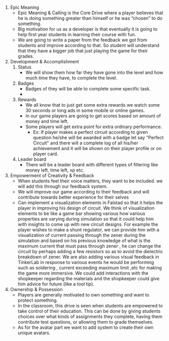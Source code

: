 1. Epic Meaning
	- Epic Meaning & Calling is the Core Drive where a player believes that he is doing something greater than himself or he was “chosen” to do something.
	- Big motivation for us as a developer is that eventually it is going to help first year students in learning their course with fun.
	- We are going to write a paper from the feedback we got from students and improve according to that. So student will understand  that they have a bigger job that just playing the game for their grades.
2. Development & Accomplishment
	1. Status
		- We will show them how far they have gone into the level and how much time they have, to complete the level.
	2. Badges
		- Badges of they will be able to complete some specific task.
		- 
	3. Rewards
		- We all know that to just get some extra rewards we watch some 30 seconds or long ads in some mobile or online games.
		- In our game players are going to get scores based on amount of money and time left.
		- Some players will get extra point for extra ordinary performance.
			- Ex: If player makes a perfect circuit according to given question he/she will be awarded with a badge let say "Perfect Circuit" and there will a complete log of all his/her achievement and it will be shown on their player profile or on player card.
	4. Leader board
		- There will be a leader board with different types of filtering like money left, time left, xp etc.
3. Empowerment of Creativity & Feedback
	- When students feel their voice matters, they want to be included. we will add this through our feedback system.
	- We will improve our game according to their feedback and will contribute towards better experience for their selves 
	- Can implement a visualization elements in Falstad so that it helps the player in improving his design of circuit. We think of visualization elements to be like a game bar showing various how various properties are varying during simulation so that it could help him with insights to come up with new circuit designs. For example the player wishes to make a shunt regulator, we can provide him with a visualization of current passing through the zener during the simulation and based on his previous knowledge of what is the maximum current that must pass through zener , he can change the circuit by perhaps adding a few resistors so as to avoid the dielectric breakdown of zener. We are also adding various visual feedback in TinkerLab in response to various events he would be performing such as soldering , current exceeding maximum limit ,etc for making the game more immersive. We could add interactions with the shopkeeper regarding the materials and the shopkeeper could give him advice for future (like a tool tip).
4. Ownership & Possession 
	- Players are generally motivated to own something and want to protect something.
	- In the classroom, this drive is seen when students are empowered to take control of their education. This can be done by giving students choices over what kinds of assignments they complete, having them contribute test questions, or allowing them to grade themselves.
	- As for the avatar part we want to add system to create their own unique avatars.
















